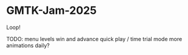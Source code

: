 # GMTK-Jam-2025
Loop!

TODO:
menu
levels
win and advance
quick play / time trial mode
more animations
daily?